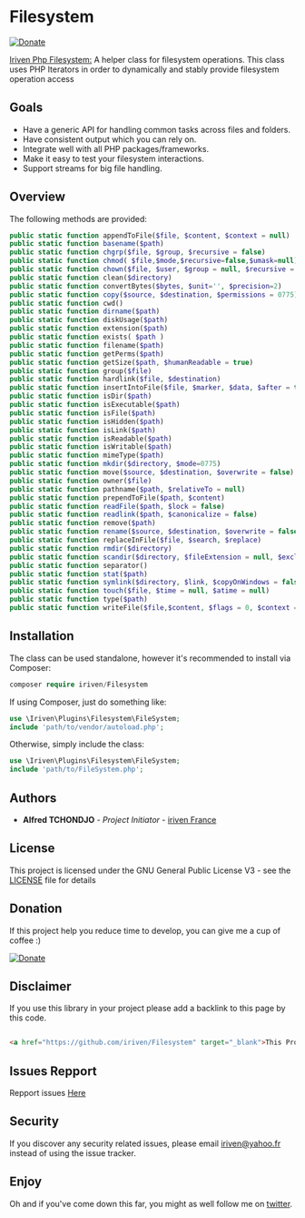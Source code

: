 # Filesystem
[![Donate](https://img.shields.io/badge/Donate-PayPal-green.svg)](https://www.paypal.com/cgi-bin/webscr?cmd=_s-xclick&hosted_button_id=XDCFPNTKUC4TU)

[Iriven Php Filesystem:](https://github.com/iriven/PhpLogger) A helper class for filesystem operations. This class uses PHP Iterators in order to dynamically and stably provide filesystem operation access

## Goals

* Have a generic API for handling common tasks across files and folders.
* Have consistent output which you can rely on.
* Integrate well with all PHP packages/frameworks.
* Make it easy to test your filesystem interactions.
* Support streams for big file handling.

## Overview

The following methods are provided:
```php
public static function appendToFile($file, $content, $context = null)
public static function basename($path)
public static function chgrp($file, $group, $recursive = false)
public static function chmod( $file,$mode,$recursive=false,$umask=null)
public static function chown($file, $user, $group = null, $recursive = false)
public static function clean($directory)
public static function convertBytes($bytes, $unit='', $precision=2)
public static function copy($source, $destination, $permissions = 0775)
public static function cwd()
public static function dirname($path)
public static function diskUsage($path)
public static function extension($path)
public static function exists( $path )
public static function filename($path)
public static function getPerms($path)
public static function getSize($path, $humanReadable = true)
public static function group($file)
public static function hardlink($file, $destination)
public static function insertIntoFile($file, $marker, $data, $after = true)
public static function isDir($path)
public static function isExecutable($path)
public static function isFile($path)
public static function isHidden($path)
public static function isLink($path)
public static function isReadable($path)
public static function isWritable($path)
public static function mimeType($path)
public static function mkdir($directory, $mode=0775)
public static function move($source, $destination, $overwrite = false)
public static function owner($file)
public static function pathname($path, $relativeTo = null)
public static function prependToFile($path, $content)
public static function readFile($path, $lock = false)
public static function readlink($path, $canonicalize = false)
public static function remove($path)
public static function rename($source, $destination, $overwrite = false)
public static function replaceInFile($file, $search, $replace)
public static function rmdir($directory)
public static function scandir($directory, $fileExtension = null, $excludeHidden=false, $childFirst=true)
public static function separator()
public static function stat($path)
public static function symlink($directory, $link, $copyOnWindows = false)
public static function touch($file, $time = null, $atime = null)
public static function type($path)
public static function writeFile($file,$content, $flags = 0, $context = null)

```
## Installation

The class can be used standalone, however it's recommended to install via Composer:
```php
composer require iriven/Filesystem
```
If using Composer, just do something like:
```php
use \Iriven\Plugins\Filesystem\FileSystem;
include 'path/to/vendor/autoload.php';
```
Otherwise, simply include the class:
```php
use \Iriven\Plugins\Filesystem\FileSystem;
include 'path/to/FileSystem.php';
```
## Authors

* **Alfred TCHONDJO** - *Project Initiator* - [iriven France](https://www.facebook.com/Tchalf)

## License

This project is licensed under the GNU General Public License V3 - see the [LICENSE](LICENSE) file for details

## Donation

If this project help you reduce time to develop, you can give me a cup of coffee :)

[![Donate](https://img.shields.io/badge/Donate-PayPal-green.svg)](https://www.paypal.com/cgi-bin/webscr?cmd=_s-xclick&hosted_button_id=XDCFPNTKUC4TU)

## Disclaimer

If you use this library in your project please add a backlink to this page by this code.

```html

<a href="https://github.com/iriven/Filesystem" target="_blank">This Project Uses Alfred's TCHONDJO  Filesystem Library.</a>
```
## Issues Repport
Repport issues [Here](https://github.com/iriven/Filesystem/issues)

## Security
If you discover any security related issues, please email iriven@yahoo.fr instead of using the issue tracker.

## Enjoy
Oh and if you've come down this far, you might as well follow me on [twitter](https://twitter.com/IrivenFrance).
